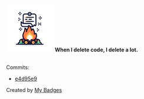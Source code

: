 <img src="https://github.com/my-badges/my-badges/blob/master/badges/mass-delete-commit/mass-delete-commit.png?raw=true" alt="When I delete code, I delete a lot." title="When I delete code, I delete a lot." width="128">
<strong>When I delete code, I delete a lot.</strong>
<br><br>

Commits:

- <a href="https://github.com/p0dalirius/windows-coerced-authentication-methods/commit/e4d95e90497f8a6ec086460c23787ecb74e0057c">e4d95e9</a>


Created by <a href="https://github.com/my-badges/my-badges">My Badges</a>